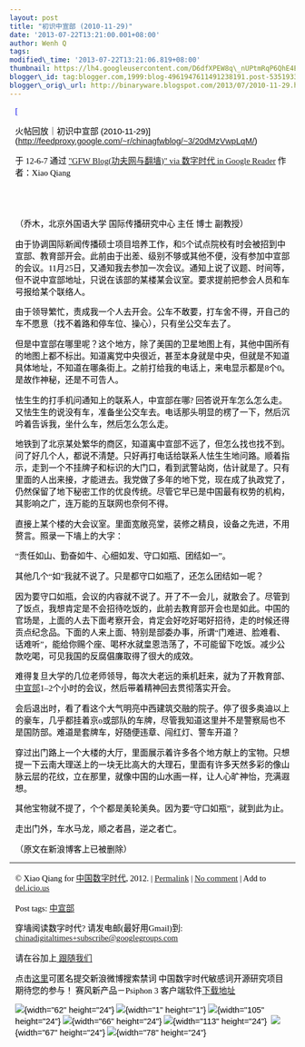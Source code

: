 ```yaml
--- 
layout: post 
title: "初识中宣部 (2010-11-29)" 
date: '2013-07-22T13:21:00.001+08:00' 
author: Wenh Q
tags:
modified\_time: '2013-07-22T13:21:06.819+08:00' 
thumbnail: https://lh4.googleusercontent.com/D6dfXPEW8q\_nUPtmRqP6QhE4E44WIki948vp-7VPts9Ktyo9yq\_rsASVMuY88E-xTmy3UznrURD41rCcVIhadfQEXi6wszdK4lrRAQ\_YwGBMSAXwV0Q=s72-c
blogger\_id: tag:blogger.com,1999:blog-4961947611491238191.post-535193312337064925
blogger\_orig\_url: http://binaryware.blogspot.com/2013/07/2010-11-29.html
---
```

<div
style="color: black; direction: ltr; font-family: &quot;Arial&quot;; font-size: 11pt; margin-bottom: 0; margin-left: 7.5pt; margin-right: 7.5pt; margin-top: 0; padding: 0;">

<span
style="color: #0000ee; font-family: &quot;Verdana&quot;; text-decoration: underline;">[

火帖回放｜初识中宣部
(2010-11-29)](http://feedproxy.google.com/~r/chinagfwblog/~3/20dMzVwpLqM/)</span>

</div>

<div
style="color: black; direction: ltr; font-family: &quot;Arial&quot;; font-size: 11pt; margin-bottom: 0; margin-left: 7.5pt; margin-right: 7.5pt; margin-top: 0; padding-bottom: 8pt; padding-left: 0; padding-right: 0; padding-top: 0;">

<span style="font-family: &quot;Verdana&quot;;">于 12-6-7 通过
</span><span
style="color: #0000ee; font-family: &quot;Verdana&quot;; text-decoration: underline;">["GFW
Blog(功夫网与翻墙)" via 数字时代 in Google
Reader](http://feeds2.feedburner.com/chinagfwblog)</span><span
style="font-family: &quot;Verdana&quot;;"> 作者：Xiao Qiang</span>

</div>

<div
style="color: black; direction: ltr; font-family: &quot;Arial&quot;; font-size: 11pt; height: 11pt; margin-bottom: 0; margin-left: 7.5pt; margin-right: 7.5pt; margin-top: 0; padding: 0;">

<span style="font-family: &quot;Verdana&quot;;"></span>

</div>

<div
style="color: black; direction: ltr; font-family: &quot;Arial&quot;; font-size: 11pt; margin-bottom: 0; margin-left: 7.5pt; margin-right: 7.5pt; margin-top: 0; padding: 0;">

<span style="font-family: &quot;Verdana&quot;;">（乔木，北京外国语大学
国际传播研究中心 主任 博士 副教授）</span>

</div>

<div
style="color: black; direction: ltr; font-family: &quot;Arial&quot;; font-size: 11pt; margin-bottom: 0; margin-left: 7.5pt; margin-right: 7.5pt; margin-top: 0; padding: 0;">

<span
style="font-family: &quot;Verdana&quot;;">由于协调国际新闻传播硕士项目培养工作，和5个试点院校有时会被招到中宣部、教育部开会。此前由于出差、级别不够或其他不便，没有参加中宣部的会议。11月25日，又通知我去参加一次会议。通知上说了议题、时间等，但不说中宣部地址，只说在该部的某楼某会议室。要求提前把参会人员和车号报给某个联络人。</span>

</div>

<div
style="color: black; direction: ltr; font-family: &quot;Arial&quot;; font-size: 11pt; margin-bottom: 0; margin-left: 7.5pt; margin-right: 7.5pt; margin-top: 0; padding: 0;">

<span
style="font-family: &quot;Verdana&quot;;">由于领导繁忙，责成我一个人去开会。公车不敢要，打车舍不得，开自己的车不愿意（找不着路和停车位、操心），只有坐公交车去了。</span>

</div>

<div
style="color: black; direction: ltr; font-family: &quot;Arial&quot;; font-size: 11pt; margin-bottom: 0; margin-left: 7.5pt; margin-right: 7.5pt; margin-top: 0; padding: 0;">

<span
style="font-family: &quot;Verdana&quot;;">但是中宣部在哪里呢？这个地方，除了美国的卫星地图上有，其他中国所有的地图上都不标出。知道离党中央很近，甚至本身就是中央，但就是不知道具体地址，不知道在哪条街上。之前打给我的电话上，来电显示都是8个0。是故作神秘，还是不可告人。</span>

</div>

<div
style="color: black; direction: ltr; font-family: &quot;Arial&quot;; font-size: 11pt; margin-bottom: 0; margin-left: 7.5pt; margin-right: 7.5pt; margin-top: 0; padding: 0;">

<span
style="font-family: &quot;Verdana&quot;;">怯生生的打手机问通知上的联系人，中宣部在哪?
回答说开车怎么怎么走。又怯生生的说没有车，准备坐公交车去。电话那头明显的楞了一下，然后沉吟着告诉我，坐什么车，然后怎么怎么走。</span>

</div>

<div
style="color: black; direction: ltr; font-family: &quot;Arial&quot;; font-size: 11pt; margin-bottom: 0; margin-left: 7.5pt; margin-right: 7.5pt; margin-top: 0; padding: 0;">

<span
style="font-family: &quot;Verdana&quot;;">地铁到了北京某处繁华的商区，知道离中宣部不远了，但怎么找也找不到。问了好几个人，都说不清楚。只好再打电话给联系人怯生生地问路。顺着指示，走到一个不挂牌子和标识的大门口，看到武警站岗，估计就是了。只有里面的人出来接，才能进去。我党做了多年的地下党，现在成了执政党了，仍然保留了地下秘密工作的优良传统。尽管它早已是中国最有权势的机构，其影响之广，连万能的互联网也奈何不得。</span>

</div>

<div
style="color: black; direction: ltr; font-family: &quot;Arial&quot;; font-size: 11pt; margin-bottom: 0; margin-left: 7.5pt; margin-right: 7.5pt; margin-top: 0; padding: 0;">

<span
style="font-family: &quot;Verdana&quot;;">直接上某个楼的大会议室。里面宽敞亮堂，装修之精良，设备之先进，不用赘言。照录一下墙上的大字：</span>

</div>

<div
style="color: black; direction: ltr; font-family: &quot;Arial&quot;; font-size: 11pt; margin-bottom: 0; margin-left: 7.5pt; margin-right: 7.5pt; margin-top: 0; padding: 0;">

<span
style="font-family: &quot;Verdana&quot;;">“责任如山、勤奋如牛、心细如发、守口如瓶、团结如一”。</span>

</div>

<div
style="color: black; direction: ltr; font-family: &quot;Arial&quot;; font-size: 11pt; margin-bottom: 0; margin-left: 7.5pt; margin-right: 7.5pt; margin-top: 0; padding: 0;">

<span
style="font-family: &quot;Verdana&quot;;">其他几个“如”我就不说了。只是都守口如瓶了，还怎么团结如一呢？</span>

</div>

<div
style="color: black; direction: ltr; font-family: &quot;Arial&quot;; font-size: 11pt; margin-bottom: 0; margin-left: 7.5pt; margin-right: 7.5pt; margin-top: 0; padding: 0;">

<span
style="font-family: &quot;Verdana&quot;;">因为要守口如瓶，会议的内容就不说了。开了不一会儿，就散会了。尽管到了饭点，我想肯定是不会招待吃饭的，此前去教育部开会也是如此。中国的官场是，上面的人去下面考察开会，肯定会好吃好喝好招待，走的时候还得贡点纪念品。下面的人来上面、特别是部委办事，所谓“门难进、脸难看、话难听”，能给你赐个座、喝杯水就皇恩浩荡了，不可能留下吃饭。减少公款吃喝，可见我国的反腐倡廉取得了很大的成效。</span>

</div>

<div
style="color: black; direction: ltr; font-family: &quot;Arial&quot;; font-size: 11pt; margin-bottom: 0; margin-left: 7.5pt; margin-right: 7.5pt; margin-top: 0; padding: 0;">

<span
style="font-family: &quot;Verdana&quot;;">难得复旦大学的几位老师领导，每次大老远的乘机赶来，就为了开教育部、</span><span
style="color: #0000ee; font-family: &quot;Verdana&quot;; text-decoration: underline;">[中宣部](https://caonima.info/chinese/tag/%e4%b8%ad%e5%ae%a3%e9%83%a8/?category=10466)</span><span
style="font-family: &quot;Verdana&quot;;">1–2个小时的会议，然后带着精神回去贯彻落实开会。</span>

</div>

<div
style="color: black; direction: ltr; font-family: &quot;Arial&quot;; font-size: 11pt; margin-bottom: 0; margin-left: 7.5pt; margin-right: 7.5pt; margin-top: 0; padding: 0;">

<span
style="font-family: &quot;Verdana&quot;;">会后退出时，看了看这个大气明亮中西建筑交融的院子。停了很多奥迪以上的豪车，几乎都挂着京o或部队的车牌，尽管我知道这里并不是警察局也不是国防部。难道是套牌车，好随便违章、闯红灯、警车开道？</span>

</div>

<div
style="color: black; direction: ltr; font-family: &quot;Arial&quot;; font-size: 11pt; margin-bottom: 0; margin-left: 7.5pt; margin-right: 7.5pt; margin-top: 0; padding: 0;">

<span
style="font-family: &quot;Verdana&quot;;">穿过出门路上一个大楼的大厅，里面展示着许多各个地方献上的宝物。只想提一下云南大理送上的一块无比高大的大理石，里面有许多天然多彩的像山脉云层的花纹，立在那里，就像中国的山水画一样，让人心旷神怡，充满遐想。</span>

</div>

<div
style="color: black; direction: ltr; font-family: &quot;Arial&quot;; font-size: 11pt; margin-bottom: 0; margin-left: 7.5pt; margin-right: 7.5pt; margin-top: 0; padding: 0;">

<span
style="font-family: &quot;Verdana&quot;;">其他宝物就不提了，个个都是美轮美奂。因为要“守口如瓶”，就到此为止。</span>

</div>

<div
style="color: black; direction: ltr; font-family: &quot;Arial&quot;; font-size: 11pt; margin-bottom: 0; margin-left: 7.5pt; margin-right: 7.5pt; margin-top: 0; padding: 0;">

<span
style="font-family: &quot;Verdana&quot;;">走出门外，车水马龙，顺之者昌，逆之者亡。</span>

</div>

<div
style="color: black; direction: ltr; font-family: &quot;Arial&quot;; font-size: 11pt; margin-bottom: 0; margin-left: 7.5pt; margin-right: 7.5pt; margin-top: 0; padding: 0;">

<span
style="font-family: &quot;Verdana&quot;;">（原文在新浪博客上已被删除）</span>

</div>

------------------------------------------------------------------------

<div
style="color: black; direction: ltr; font-family: &quot;Arial&quot;; font-size: 11pt; margin-bottom: 0; margin-left: 7.5pt; margin-right: 7.5pt; margin-top: 0; padding: 0;">

<span style="font-family: &quot;Verdana&quot;;">© Xiao Qiang for
</span><span
style="color: #0000ee; font-family: &quot;Verdana&quot;; text-decoration: underline;">[中国数字时代](https://caonima.info/chinese)</span><span
style="font-family: &quot;Verdana&quot;;">, 2012. | </span><span
style="color: #0000ee; font-family: &quot;Verdana&quot;; text-decoration: underline;">[Permalink](https://caonima.info/chinese/2012/06/%e5%88%9d%e8%af%86%e4%b8%ad%e5%ae%a3%e9%83%a8-2010-11-29-030955/)</span><span
style="font-family: &quot;Verdana&quot;;"> | </span><span
style="color: #0000ee; font-family: &quot;Verdana&quot;; text-decoration: underline;">[No
comment](https://caonima.info/chinese/2012/06/%e5%88%9d%e8%af%86%e4%b8%ad%e5%ae%a3%e9%83%a8-2010-11-29-030955/#comments)</span><span
style="font-family: &quot;Verdana&quot;;"> | Add to </span><span
style="color: #0000ee; font-family: &quot;Verdana&quot;; text-decoration: underline;">[del.icio.us](http://del.icio.us/post?url=https://caonima.info/chinese/2012/06/%E5%88%9D%E8%AF%86%E4%B8%AD%E5%AE%A3%E9%83%A8-2010-11-29-030955/&title=%E7%81%AB%E5%B8%96%E5%9B%9E%E6%94%BE%EF%BD%9C%E5%88%9D%E8%AF%86%E4%B8%AD%E5%AE%A3%E9%83%A8+(2010-11-29))</span>

</div>

<div
style="color: black; direction: ltr; font-family: &quot;Arial&quot;; font-size: 11pt; margin-bottom: 0; margin-left: 7.5pt; margin-right: 7.5pt; margin-top: 0; padding: 0;">

<span style="font-family: &quot;Verdana&quot;;">Post tags: </span><span
style="color: #0000ee; font-family: &quot;Verdana&quot;; text-decoration: underline;">[中宣部](https://caonima.info/chinese/tag/%e4%b8%ad%e5%ae%a3%e9%83%a8/?category=10466)</span>

</div>

<div
style="color: black; direction: ltr; font-family: &quot;Arial&quot;; font-size: 11pt; margin-bottom: 0; margin-left: 7.5pt; margin-right: 7.5pt; margin-top: 0; padding: 0;">

<span style="font-family: &quot;Verdana&quot;;">穿墙阅读数字时代?
请发电邮(最好用Gmail)到: </span><span
style="color: #0000ee; font-family: &quot;Verdana&quot;; text-decoration: underline;">[chinadigitaltimes+subscribe@googlegroups.com](mailto:chinadigitaltimes%2Bsubscribe@googlegroups.com)</span>

</div>

<div
style="color: black; direction: ltr; font-family: &quot;Arial&quot;; font-size: 11pt; margin-bottom: 0; margin-left: 7.5pt; margin-right: 7.5pt; margin-top: 0; padding: 0;">

<span style="font-family: &quot;Verdana&quot;;">请在谷加上</span><span
style="color: #0000ee; font-family: &quot;Verdana&quot;; text-decoration: underline;">[ 跟随我们](https://plus.google.com/112915952962578336480)</span>

</div>

<div
style="color: black; direction: ltr; font-family: &quot;Arial&quot;; font-size: 11pt; margin-bottom: 0; margin-left: 7.5pt; margin-right: 7.5pt; margin-top: 0; padding: 0;">

<span style="font-family: &quot;Verdana&quot;;">点击</span><span
style="color: #0000ee; font-family: &quot;Verdana&quot;; text-decoration: underline;">[这里](https://docs.google.com/a/chinadigitaltimes.net/spreadsheet/viewform?hl=zh-CN&formkey=dGRpN3FrVThuMFFsZHBZcmNGLW94dEE6MQ#gid=0)</span><span
style="font-family: &quot;Verdana&quot;;">可匿名提交新浪微博搜索禁词
中国数字时代敏感词开源研究项目期待您的参与！ 赛风新产品－Psiphon 3
客户端软件</span><span
style="color: #0000ee; font-family: &quot;Verdana&quot;; text-decoration: underline;">[下载地址](http://dld.bz/caonima745)</span>

</div>

<div
style="color: black; direction: ltr; font-family: &quot;Arial&quot;; font-size: 11pt; margin-bottom: 0; margin-left: 7.5pt; margin-right: 7.5pt; margin-top: 0; padding: 0;">

![](https://lh4.googleusercontent.com/D6dfXPEW8q_nUPtmRqP6QhE4E44WIki948vp-7VPts9Ktyo9yq_rsASVMuY88E-xTmy3UznrURD41rCcVIhadfQEXi6wszdK4lrRAQ_YwGBMSAXwV0Q){width="62"
height="24"}<span
style="font-family: &quot;Verdana&quot;;"> </span>![](https://lh3.googleusercontent.com/LUXxopkmv8OxMBYWjHl44jZjhpJ9ueanqn0Ntp4crw4GKbK04tKksnvlubeugQ0TzAeJXpPuhjtZO1Jjane9TqsP4NkBkGGK9RhRgCd_p23b94TBj0Y){width="1"
height="1"}<span
style="font-family: &quot;Verdana&quot;;"> </span>![](https://lh6.googleusercontent.com/y0ytQ-KlGEwxJEif3lRB5iXA8P5KT5DfPcSXqRkea4X82-vbYxSq4sTngTS8x54YbLpdFR6SigJhsMq80OIMttBbnpRlD_yV8LwGC6nrlzvVYfBypyM){width="105"
height="24"}<span
style="font-family: &quot;Verdana&quot;;"> </span>![](https://lh4.googleusercontent.com/3-153syX5Mb0RQFQap7kxYDOBRdRJ3uebfdd5rMOW_Sn9UT_LjALxDAYEPvfedOa27LJgHStDSYYO-9N3VT7khhsG8eflLwTDHFL8hW1-ZhLTiI7gcs){width="66"
height="24"}<span
style="font-family: &quot;Verdana&quot;;"> </span>![](https://lh6.googleusercontent.com/xhK5swKYSDpveAPiSHmUJ7GkBnZr0BUpdXKRUVF0dbfbUKc7Wa7Z3B7GDcoSDENbFH5Kbd1Bg4cePx__TWMNdAqyJ97KkKPTJAUJ3iVWJC0mvYUxLsI){width="113"
height="24"}<span
style="font-family: &quot;Verdana&quot;;"> </span><span
style="font-family: &quot;Verdana&quot;;"> </span>![](https://lh6.googleusercontent.com/l6VrSK0O8YgPqW10ggDLTHDq7zX6PYOulEInuVqdjrswYz4Q9MrOauWj3lyTdtr_0lGW7T9cEZQeS76igkOu_L-l4hN8J4kGIGk8fsZpuqQkKhUQ8n8){width="67"
height="24"}<span
style="font-family: &quot;Verdana&quot;;"> </span>![](https://lh4.googleusercontent.com/B7xxjz_WQ6tbe4kdIi4174zRB0n-KuYJ7YQdh3FW7eVQg_RCv2TWQcBHLfQA9ZypI5gT5sTmVs23CWEuUye08Iy9-O0BOe8vP0YhqVKvuHRMmkXa_9k){width="78"
height="24"}

</div>
